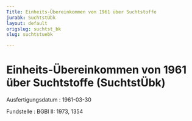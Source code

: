 ```yaml
---
Title: Einheits-Übereinkommen von 1961 über Suchtstoffe
jurabk: SuchtstÜbk
layout: default
origslug: suchtst_bk
slug: suchtstuebk

---
```


# Einheits-Übereinkommen von 1961 über Suchtstoffe (SuchtstÜbk)

Ausfertigungsdatum
:   1961-03-30

Fundstelle
:   BGBl II: 1973, 1354

